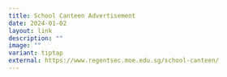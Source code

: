 ```yaml
---
title: School Canteen Advertisement
date: 2024-01-02
layout: link
description: ""
image: ""
variant: tiptap
external: https://www.regentsec.moe.edu.sg/school-canteen/
---
```

